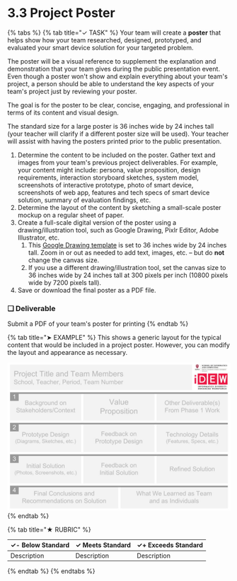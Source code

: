 # 3.3 Project Poster

{% tabs %}
{% tab title="✓ TASK" %}
Your team will create a **poster** that helps show how your team researched, designed, prototyped, and evaluated your smart device solution for your targeted problem.

The poster will be a visual reference to supplement the explanation and demonstration that your team gives during the public presentation event. Even though a poster won't show and explain everything about your team's project, a person should be able to understand the key aspects of your team's project just by reviewing your poster.

The goal is for the poster to be clear, concise, engaging, and professional in terms of its content and visual design.

The standard size for a large poster is 36 inches wide by 24 inches tall \(your teacher will clarify if a different poster size will be used\). Your teacher will assist with having the posters printed prior to the public presentation.

1. Determine the content to be included on the poster. Gather text and images from your team's previous project deliverables.  For example, your content might include:  persona, value proposition, design requirements, interaction storyboard sketches, system model, screenshots of interactive prototype, photo of smart device, screenshots of web app, features and tech specs of smart device solution, summary of evaluation findings, etc.
2. Determine the layout of the content by sketching a small-scale poster mockup on a regular sheet of paper.
3. Create a full-scale digital version of the poster using a drawing/illustration tool, such as Google Drawing, Pixlr Editor, Adobe Illustrator, etc.
   1. This [Google Drawing template](https://drive.google.com/open?id=1L81WNIn5YMEQ9TlcliLTdiCO-KwnzWIsXBGnqdumzzo) is set to 36 inches wide by 24 inches tall. Zoom in or out as needed to add text, images, etc. – but do **not** change the canvas size.
   2. If you use a different drawing/illustration tool, set the canvas size to 36 inches wide by 24 inches tall at 300 pixels per inch \(10800 pixels wide by 7200 pixels tall\).
4. Save or download the final poster as a PDF file.

### **❏ Deliverable**

Submit a PDF of your team's poster for printing
{% endtab %}

{% tab title="➤ EXAMPLE" %}
This shows a generic layout for the typical content that would be included in a project poster. However, you can modify the layout and appearance as necessary.

![](../../.gitbook/assets/poster-layout-example.jpg)
{% endtab %}

{% tab title="★ RUBRIC" %}


| **✓- Below Standard** | **✓ Meets Standard** | **✓+ Exceeds Standard** |
| :--- | :--- | :--- |
| Description | Description | Description |
{% endtab %}
{% endtabs %}

